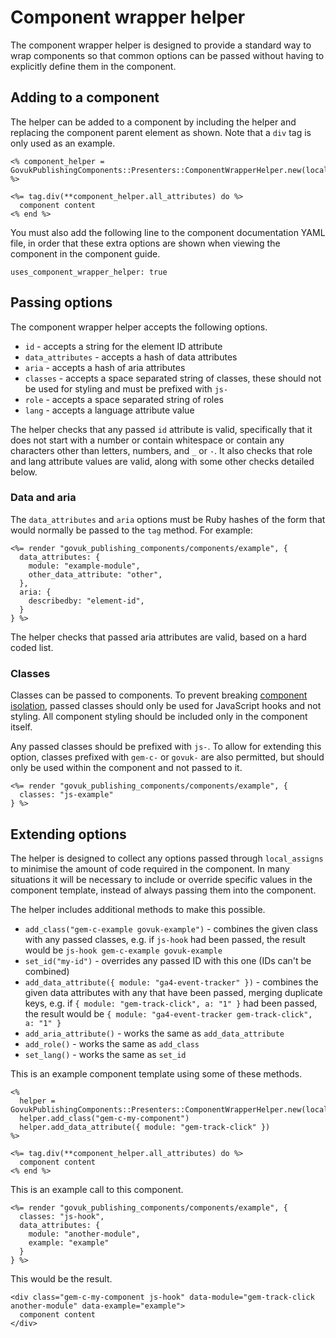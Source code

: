 # Component wrapper helper

The component wrapper helper is designed to provide a standard way to wrap components so that common options can be passed without having to explicitly define them in the component.

## Adding to a component

The helper can be added to a component by including the helper and replacing the component parent element as shown. Note that a `div` tag is only used as an example.

```
<% component_helper = GovukPublishingComponents::Presenters::ComponentWrapperHelper.new(local_assigns) %>

<%= tag.div(**component_helper.all_attributes) do %>
  component content
<% end %>
```

You must also add the following line to the component documentation YAML file, in order that these extra options are shown when viewing the component in the component guide.

```
uses_component_wrapper_helper: true
```

## Passing options

The component wrapper helper accepts the following options.

- `id` - accepts a string for the element ID attribute
- `data_attributes` - accepts a hash of data attributes
- `aria` - accepts a hash of aria attributes
- `classes` - accepts a space separated string of classes, these should not be used for styling and must be prefixed with `js-`
- `role` - accepts a space separated string of roles
- `lang` - accepts a language attribute value

The helper checks that any passed `id` attribute is valid, specifically that it does not start with a number or contain whitespace or contain any characters other than letters, numbers, and `_` or `-`. It also checks that role and lang attribute values are valid, along with some other checks detailed below.

### Data and aria

The `data_attributes` and `aria` options must be Ruby hashes of the form that would normally be passed to the `tag` method. For example:

```
<%= render "govuk_publishing_components/components/example", {
  data_attributes: {
    module: "example-module",
    other_data_attribute: "other",
  },
  aria: {
    describedby: "element-id",
  }
} %>
```

The helper checks that passed aria attributes are valid, based on a hard coded list.

### Classes

Classes can be passed to components. To prevent breaking [component isolation](https://github.com/alphagov/govuk_publishing_components/blob/main/docs/component_principles.md#a-component-is-isolated-when), passed classes should only be used for JavaScript hooks and not styling. All component styling should be included only in the component itself.

Any passed classes should be prefixed with `js-`. To allow for extending this option, classes prefixed with `gem-c-` or `govuk-` are also permitted, but should only be used within the component and not passed to it.

```
<%= render "govuk_publishing_components/components/example", {
  classes: "js-example"
} %>
```

## Extending options

The helper is designed to collect any options passed through `local_assigns` to minimise the amount of code required in the component. In many situations it will be necessary to include or override specific values in the component template, instead of always passing them into the component.

The helper includes additional methods to make this possible.

- `add_class("gem-c-example govuk-example")` - combines the given class with any passed classes, e.g. if `js-hook` had been passed, the result would be `js-hook gem-c-example govuk-example`
- `set_id("my-id")` - overrides any passed ID with this one (IDs can't be combined)
- `add_data_attribute({ module: "ga4-event-tracker" })` - combines the given data attributes with any that have been passed, merging duplicate keys, e.g. if `{ module: "gem-track-click", a: "1" }` had been passed, the result would be `{ module: "ga4-event-tracker gem-track-click", a: "1" }`
- `add_aria_attribute()` - works the same as `add_data_attribute`
- `add_role()` - works the same as `add_class`
- `set_lang()` - works the same as `set_id`

This is an example component template using some of these methods.

```
<%
  helper = GovukPublishingComponents::Presenters::ComponentWrapperHelper.new(local_assigns)
  helper.add_class("gem-c-my-component")
  helper.add_data_attribute({ module: "gem-track-click" })
%>

<%= tag.div(**component_helper.all_attributes) do %>
  component content
<% end %>
```

This is an example call to this component.

```
<%= render "govuk_publishing_components/components/example", {
  classes: "js-hook",
  data_attributes: {
    module: "another-module",
    example: "example"
  }
} %>
```

This would be the result.

```
<div class="gem-c-my-component js-hook" data-module="gem-track-click another-module" data-example="example">
  component content
</div>
```
